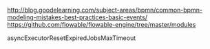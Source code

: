 http://blog.goodelearning.com/subject-areas/bpmn/common-bpmn-modeling-mistakes-best-practices-basic-events/
https://github.com/flowable/flowable-engine/tree/master/modules

asyncExecutorResetExpiredJobsMaxTimeout